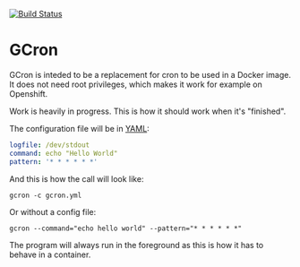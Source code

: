 [![Build Status](https://travis-ci.org/neckhair/gcron.svg?branch=master)](https://travis-ci.org/neckhair/gcron)

# GCron

GCron is inteded to be a replacement for cron to be used in a Docker image. It does not need root privileges, which makes it work for example on Openshift.

Work is heavily in progress. This is how it should work when it's "finished".

The configuration file will be in [YAML](http://yaml.org/):

```yml
logfile: /dev/stdout
command: echo "Hello World"
pattern: '* * * * * *'
```

And this is how the call will look like:

    gcron -c gcron.yml

Or without a config file:

    gcron --command="echo hello world" --pattern="* * * * * *"

The program will always run in the foreground as this is how it has to behave in a container.
